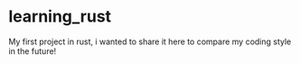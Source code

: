 # learning_rust
My first project in rust, i wanted to share it here to compare my coding style in the future!
